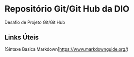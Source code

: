 # Repositório Git/Git Hub da DIO
Desafio de Projeto Git/Git Hub
## Links Úteis 
[Sintaxe Basica Markdown]https://www.markdownguide.org/)

